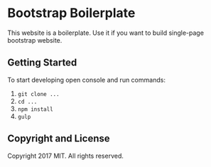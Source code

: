 # Bootstrap Boilerplate

This website is a boilerplate.
Use it if you want to build single-page bootstrap website.
        
## Getting Started

To start developing open console and run commands:

1. `git clone ...`
2. `cd ...`
3. `npm install`
4. `gulp`

## Copyright and License

Copyright 2017 MIT. All rights reserved.